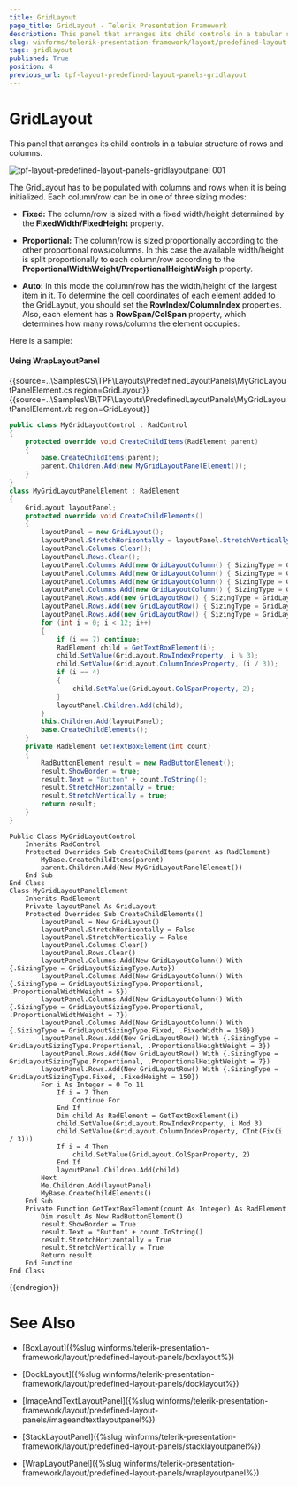 ```yaml
---
title: GridLayout
page_title: GridLayout - Telerik Presentation Framework
description: This panel that arranges its child controls in a tabular structure of rows and columns. 
slug: winforms/telerik-presentation-framework/layout/predefined-layout-panels/gridlayout
tags: gridlayout
published: True
position: 4
previous_url: tpf-layout-predefined-layout-panels-gridlayout
---
```


# GridLayout

This panel that arranges its child controls in a tabular structure of rows and columns. 

![tpf-layout-predefined-layout-panels-gridlayoutpanel 001](images/tpf-layout-predefined-layout-panels-gridlayoutpanel001.png)

The GridLayout has to be populated with columns and rows when it is being initialized. Each column/row can be in one of three sizing modes:

* __Fixed:__  The column/row is sized with a fixed width/height determined by the __FixedWidth/FixedHeight__ property.

* __Proportional:__ The column/row is sized proportionally according to the other proportional rows/columns. In this case the available width/height is split proportionally to each column/row according to the __ProportionalWidthWeight/ProportionalHeightWeigh__ property.

* __Auto:__ In this mode the column/row has the width/height of the largest item in it. To determine the cell coordinates of each element added to the GridLayout, you should set the __RowIndex/ColumnIndex__ properties. Also, each element has a __RowSpan/ColSpan__ property, which determines how many rows/columns the element occupies:

Here is a sample:

#### Using WrapLayoutPanel

{{source=..\SamplesCS\TPF\Layouts\PredefinedLayoutPanels\MyGridLayoutPanelElement.cs region=GridLayout}} 
{{source=..\SamplesVB\TPF\Layouts\PredefinedLayoutPanels\MyGridLayoutPanelElement.vb region=GridLayout}} 

````C#
public class MyGridLayoutControl : RadControl
{
    protected override void CreateChildItems(RadElement parent)
    {
        base.CreateChildItems(parent);
        parent.Children.Add(new MyGridLayoutPanelElement());
    }
}
class MyGridLayoutPanelElement : RadElement
{
    GridLayout layoutPanel;
    protected override void CreateChildElements()
    {
        layoutPanel = new GridLayout();
        layoutPanel.StretchHorizontally = layoutPanel.StretchVertically = false;
        layoutPanel.Columns.Clear();
        layoutPanel.Rows.Clear();
        layoutPanel.Columns.Add(new GridLayoutColumn() { SizingType = GridLayoutSizingType.Auto });
        layoutPanel.Columns.Add(new GridLayoutColumn() { SizingType = GridLayoutSizingType.Proportional, ProportionalWidthWeight = 5 });
        layoutPanel.Columns.Add(new GridLayoutColumn() { SizingType = GridLayoutSizingType.Proportional, ProportionalWidthWeight = 7 });
        layoutPanel.Columns.Add(new GridLayoutColumn() { SizingType = GridLayoutSizingType.Fixed, FixedWidth = 150 });
        layoutPanel.Rows.Add(new GridLayoutRow() { SizingType = GridLayoutSizingType.Proportional, ProportionalHeightWeight = 3 });
        layoutPanel.Rows.Add(new GridLayoutRow() { SizingType = GridLayoutSizingType.Proportional, ProportionalHeightWeight = 7 });
        layoutPanel.Rows.Add(new GridLayoutRow() { SizingType = GridLayoutSizingType.Fixed, FixedHeight = 150 });
        for (int i = 0; i < 12; i++)
        {
            if (i == 7) continue;
            RadElement child = GetTextBoxElement(i);
            child.SetValue(GridLayout.RowIndexProperty, i % 3);
            child.SetValue(GridLayout.ColumnIndexProperty, (i / 3));
            if (i == 4)
            {
                child.SetValue(GridLayout.ColSpanProperty, 2);
            }
            layoutPanel.Children.Add(child);
        }
        this.Children.Add(layoutPanel);
        base.CreateChildElements();
    }
    private RadElement GetTextBoxElement(int count)
    {
        RadButtonElement result = new RadButtonElement();
        result.ShowBorder = true;
        result.Text = "Button" + count.ToString();
        result.StretchHorizontally = true;
        result.StretchVertically = true;
        return result;
    }
}

````
````VB.NET
Public Class MyGridLayoutControl
    Inherits RadControl
    Protected Overrides Sub CreateChildItems(parent As RadElement)
        MyBase.CreateChildItems(parent)
        parent.Children.Add(New MyGridLayoutPanelElement())
    End Sub
End Class
Class MyGridLayoutPanelElement
    Inherits RadElement
    Private layoutPanel As GridLayout
    Protected Overrides Sub CreateChildElements()
        layoutPanel = New GridLayout()
        layoutPanel.StretchHorizontally = False
        layoutPanel.StretchVertically = False
        layoutPanel.Columns.Clear()
        layoutPanel.Rows.Clear()
        layoutPanel.Columns.Add(New GridLayoutColumn() With {.SizingType = GridLayoutSizingType.Auto})
        layoutPanel.Columns.Add(New GridLayoutColumn() With {.SizingType = GridLayoutSizingType.Proportional, .ProportionalWidthWeight = 5})
        layoutPanel.Columns.Add(New GridLayoutColumn() With {.SizingType = GridLayoutSizingType.Proportional, .ProportionalWidthWeight = 7})
        layoutPanel.Columns.Add(New GridLayoutColumn() With {.SizingType = GridLayoutSizingType.Fixed, .FixedWidth = 150})
        layoutPanel.Rows.Add(New GridLayoutRow() With {.SizingType = GridLayoutSizingType.Proportional, .ProportionalHeightWeight = 3})
        layoutPanel.Rows.Add(New GridLayoutRow() With {.SizingType = GridLayoutSizingType.Proportional, .ProportionalHeightWeight = 7})
        layoutPanel.Rows.Add(New GridLayoutRow() With {.SizingType = GridLayoutSizingType.Fixed, .FixedHeight = 150})
        For i As Integer = 0 To 11
            If i = 7 Then
                Continue For
            End If
            Dim child As RadElement = GetTextBoxElement(i)
            child.SetValue(GridLayout.RowIndexProperty, i Mod 3)
            child.SetValue(GridLayout.ColumnIndexProperty, CInt(Fix(i / 3)))
            If i = 4 Then
                child.SetValue(GridLayout.ColSpanProperty, 2)
            End If
            layoutPanel.Children.Add(child)
        Next
        Me.Children.Add(layoutPanel)
        MyBase.CreateChildElements()
    End Sub
    Private Function GetTextBoxElement(count As Integer) As RadElement
        Dim result As New RadButtonElement()
        result.ShowBorder = True
        result.Text = "Button" + count.ToString()
        result.StretchHorizontally = True
        result.StretchVertically = True
        Return result
    End Function
End Class

````

{{endregion}}

# See Also
* [BoxLayout]({%slug winforms/telerik-presentation-framework/layout/predefined-layout-panels/boxlayout%})

* [DockLayout]({%slug winforms/telerik-presentation-framework/layout/predefined-layout-panels/docklayout%})

* [ImageAndTextLayoutPanel]({%slug winforms/telerik-presentation-framework/layout/predefined-layout-panels/imageandtextlayoutpanel%})

* [StackLayoutPanel]({%slug winforms/telerik-presentation-framework/layout/predefined-layout-panels/stacklayoutpanel%})

* [WrapLayoutPanel]({%slug winforms/telerik-presentation-framework/layout/predefined-layout-panels/wraplayoutpanel%})

